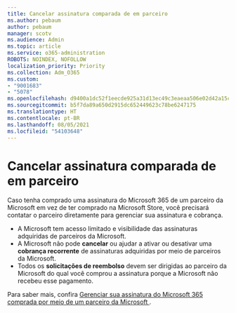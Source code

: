 ```yaml
---
title: Cancelar assinatura comparada de em parceiro
ms.author: pebaum
author: pebaum
manager: scotv
ms.audience: Admin
ms.topic: article
ms.service: o365-administration
ROBOTS: NOINDEX, NOFOLLOW
localization_priority: Priority
ms.collection: Adm_O365
ms.custom:
- "9001683"
- "5078"
ms.openlocfilehash: d9400a1dc52f1eecde925a31d13ec49c3eaeaa506e02d42a15c643259609ea24
ms.sourcegitcommit: b5f7da89a650d2915dc652449623c78be6247175
ms.translationtype: HT
ms.contentlocale: pt-BR
ms.lasthandoff: 08/05/2021
ms.locfileid: "54103648"
---
```

# <a name="cancel-subscription-from-partner"></a>Cancelar assinatura comparada de em parceiro

Caso tenha comprado uma assinatura do Microsoft 365 de um parceiro da Microsoft em vez de ter comprado na Microsoft Store, você precisará contatar o parceiro diretamente para gerenciar sua assinatura e cobrança.

- A Microsoft tem acesso limitado e visibilidade das assinaturas adquiridas de parceiros da Microsoft. 
- A Microsoft não pode **cancelar** ou ajudar a ativar ou desativar uma **cobrança recorrente** de assinaturas adquiridas por meio de parceiros da Microsoft. 
- Todos os **solicitações de reembolso** devem ser dirigidas ao parceiro da Microsoft do qual você comprou a assinatura porque a Microsoft não recebeu esse pagamento. 

Para saber mais, confira [Gerenciar sua assinatura do Microsoft 365 comprada por meio de um parceiro da Microsoft ](https://support.microsoft.com/help/4230739/microsoft-account-manage-office-365-subscription-from-third-party). 

